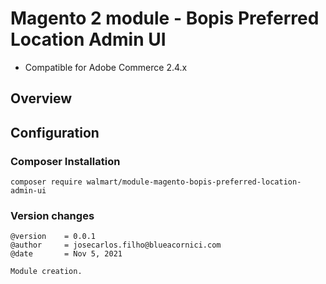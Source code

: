 # Magento 2 module - Bopis Preferred Location Admin UI

- Compatible for Adobe Commerce 2.4.x

## Overview

## Configuration


### Composer Installation

``` 
composer require walmart/module-magento-bopis-preferred-location-admin-ui
```

### Version changes
```
@version    = 0.0.1
@author     = josecarlos.filho@blueacornici.com
@date       = Nov 5, 2021

Module creation.
```
